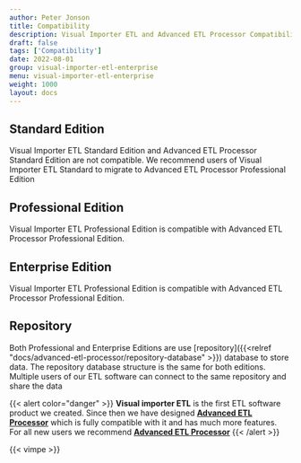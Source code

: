 ```yaml
---
author: Peter Jonson
title: Compatibility
description: Visual Importer ETL and Advanced ETL Processor Compatibility
draft: false
tags: ['Compatibility']
date: 2022-08-01
group: visual-importer-etl-enterprise
menu: visual-importer-etl-enterprise
weight: 1000
layout: docs
---
```


## Standard Edition

Visual Importer ETL Standard Edition and Advanced ETL Processor Standard Edition are not compatible. We recommend users of Visual Importer ETL Standard to migrate to Advanced ETL Processor Professional Edition

## Professional Edition

Visual Importer ETL Professional Edition is compatible with Advanced ETL Processor Professional Edition.

## Enterprise Edition

Visual Importer ETL Professional Edition is compatible with Advanced ETL Processor Professional Edition.

## Repository

Both Professional and Enterprise Editions are use [repository]({{<relref "docs/advanced-etl-processor/repository-database" >}}) database to store data. The repository database structure is the same for both editions. Multiple users of our ETL software can connect to the same repository and share the data

{{< alert color="danger" >}}
**Visual importer ETL** is the first ETL software product we created.
Since then we have designed **[Advanced ETL Processor](https://www.etl-tools.com/advanced-etl-processor/overview.html)** which is fully compatible with it and has much more features.\
For all new users we recommend **[Advanced ETL Processor](https://www.etl-tools.com/advanced-etl-processor/overview.html)**
{{< /alert >}}

{{< vimpe >}}
